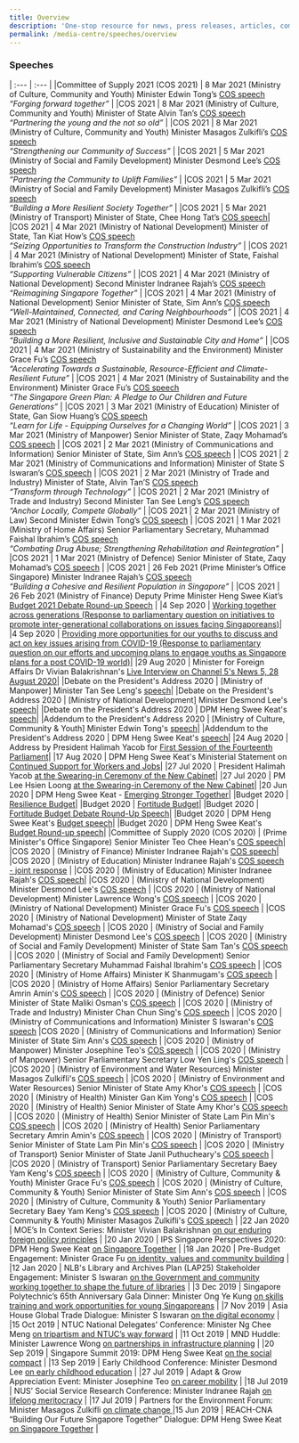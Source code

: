 ```yaml
---
title: Overview
description: 'One-stop resource for news, press releases, articles, commentary and speeches.'
permalink: /media-centre/speeches/overview
---
```

### Speeches

| :--- | :--- |
|Committee of Supply 2021 (COS 2021) | 8 Mar 2021 (Ministry of Culture, Community and Youth) Minister Edwin Tong’s [COS speech](https://www.mccy.gov.sg/about-us/news-and-resources/speeches/2021/mar/forging-forward-together)<br/>*“Forging forward together”* |
|COS 2021 | 8 Mar 2021 (Ministry of Culture, Community and Youth) Minister of State Alvin Tan’s [COS speech](https://www.mccy.gov.sg/about-us/news-and-resources/speeches/2021/mar/partnering-the-young-and-the-not-so-old)<br/>*“Partnering the young and the not so old”* |
|COS 2021 | 8 Mar 2021 (Ministry of Culture, Community and Youth) Minister Masagos Zulkifli’s [COS speech](https://www.mccy.gov.sg/about-us/news-and-resources/speeches/2021/mar/strengthening-our-community-of-success)<br/>*“Strengthening our Community of Success”* |
|COS 2021 | 5 Mar 2021 (Ministry of Social and Family Development) Minister Desmond Lee’s [COS speech](https://www.msf.gov.sg/media-room/Pages/Speech-by-Mr-Desmond-Lee-at-MSF-Commitee-of-Supply-2021.aspx)<br/>*“Partnering the Community to Uplift Families”* |
|COS 2021 | 5 Mar 2021 (Ministry of Social and Family Development) Minister Masagos Zulkifli’s [COS speech](https://www.msf.gov.sg/media-room/Pages/Speech-by-Mr-Masagos-Zulkifli-at-MSF-Commitee-of-Supply-2021.aspx)<br/>*“Building a More Resilient Society Together”* |
|COS 2021 | 5 Mar 2021 (Ministry of Transport) Minister of State, Chee Hong Tat’s [COS speech](https://www.mot.gov.sg/news-centre/news/Detail/speech-by-senior-minister-of-state-for-transport-mr-chee-hong-tat-at-mot-committee-of-supply-debate-2021-on-growing-a-pro-enterprise-and-pro-worker-ecosystem/)|
|COS 2021 | 4 Mar 2021 (Ministry of National Development) Minister of State, Tan Kiat How’s [COS speech](https://www.mnd.gov.sg/newsroom/speeches/view/speech-by-mos-tan-kiat-how-at-the-ministry-of-national-development-s-committee-of-supply-debate-1)<br/>*“Seizing Opportunities to Transform the Construction Industry”* |
|COS 2021 | 4 Mar 2021 (Ministry of National Development) Minister of State, Faishal Ibrahim’s [COS speech](https://www.mnd.gov.sg/newsroom/speeches/view/speech-by-mos-faishal-ibrahim-at-the-committee-of-supply-debate-2021-supporting-vulnerable-citizens-1)<br/>*“Supporting Vulnerable Citizens”* |
|COS 2021 | 4 Mar 2021 (Ministry of National Development) Second Minister Indranee Rajah’s [COS speech](https://www.mnd.gov.sg/newsroom/speeches/view/speech-by-2m-indranee-rajah-at-the-committee-of-supply-debate-2021-reimagining-singapore-together-1)<br/>*“Reimagining Singapore Together”* |
|COS 2021 | 4 Mar 2021 (Ministry of National Development) Senior Minister of State, Sim Ann’s [COS speech](https://www.mnd.gov.sg/newsroom/speeches/view/speech-by-sms-sim-ann-at-the-committee-of-supply-debate-2021---well-maintained-connected-and-caring-neighbourhoods-1)<br/>*“Well-Maintained, Connected, and Caring Neighbourhoods”* |
|COS 2021 | 4 Mar 2021 (Ministry of National Development) Minister Desmond Lee’s [COS speech](https://www.mnd.gov.sg/newsroom/speeches/view/speech-by-minister-desmond-lee-at-the-committee-of-supply-debate-2021-building-a-more-resilient-inclusive-and-sustainable-city-and-home-1)<br/>*“Building a More Resilient, Inclusive and Sustainable City and Home”* |
|COS 2021 | 4 Mar 2021 (Ministry of Sustainability and the Environment) Minister Grace Fu’s [COS speech](https://www.mse.gov.sg/resource-room/category/2021-03-04-speech-by-minister-grace-fu-at-cos-2021)<br/>*“Accelerating Towards a Sustainable, Resource-Efficient and Climate-Resilient Future”* |
|COS 2021 | 4 Mar 2021 (Ministry of Sustainability and the Environment) Minister Grace Fu’s [COS speech](https://www.mse.gov.sg/resource-room/2021-03-04-joint-segment-mse)<br/>*“The Singapore Green Plan: A Pledge to Our Children and Future Generations”* |
|COS 2021 | 3 Mar 2021 (Ministry of Education) Minister of State, Gan Siow Huang’s [COS speech](https://www.moe.gov.sg/news/speeches/20210303-moe-fy2021-committee-of-supply-debate-response-by-minister-of-state-for-education-gan-siow-huang)<br/>*“Learn for Life - Equipping Ourselves for a Changing World”* |
|COS 2021 | 3 Mar 2021 (Ministry of Manpower) Senior Minister of State, Zaqy Mohamad’s [COS speech](https://www.mom.gov.sg/newsroom/speeches/2021/0303-speech-by-senior-minister-of-state-for-manpower-at-committee-of-supply-2021) |
|COS 2021 | 2 Mar 2021 (Ministry of Communications and Information) Senior Minister of State, Sim Ann’s [COS speech](https://www.mci.gov.sg/pressroom/news-and-stories/pressroom/2021/3/speech-by-sms-sim-ann-at-mci-cos) |
|COS 2021 | 2 Mar 2021 (Ministry of Communications and Information) Minister of State S Iswaran’s [COS speech](https://www.mci.gov.sg/pressroom/news-and-stories/pressroom/2021/3/speech-by-minister-s-iswaran-at-mci-cos) |
|COS 2021 | 2 Mar 2021 (Ministry of Trade and Industry) Minister of State, Alvin Tan’S [COS speech](https://www.mti.gov.sg/Newsroom/Speeches/2021/03/Speech-by-MOS-Alvin-Tan-at-COS-2021)<br/>*“Transform through Technology”* |
|COS 2021 | 2 Mar 2021 (Ministry of Trade and Industry) Second Minister Tan See Leng’s [COS speech](https://www.mti.gov.sg/Newsroom/Speeches/2021/03/Speech-by-2M-at-COS-2021)<br/>*“Anchor Locally, Compete Globally”* |
|COS 2021 | 2 Mar 2021 (Ministry of Law) Second Minister Edwin Tong’s [COS speech](https://www.mlaw.gov.sg/news/parliamentary-speeches/2021-03-02-response-speech-by-mr-edwin-tong-at-the-committee-of-supply-2021-minlaw) |
|COS 2021 | 1 Mar 2021 (Ministry of Home Affairs) Senior Parliamentary Secretary, Muhammad Faishal Ibrahim’s [COS speech](https://www.mha.gov.sg/newsroom/in-parliament/parliamentary-speeches/news/committee-of-supply-debate-2021-on-combating-drug-abuse-strengthening-rehabilitation-and-reintegration-speech-by-assoc-prof-muhammad-faishal-ibrahim-minister-of-state-ministry-of-home-affairs-and-ministry-of-national-development)<br/>*“Combating Drug Abuse; Strengthening Rehabilitation and Reintegration"* |
|COS 2021 | 1 Mar 2021 (Ministry of Defence) Senior Minister of State, Zaqy Mohamad’s [COS speech](https://www.mindef.gov.sg/web/portal/mindef/news-and-events/latest-releases/article-detail/2021/march/01mar21_speech3/!ut/p/z1/tVJNc9MwEP0tHHRUtJY_wwzDmMK0ME0D1G1jXzqys_4AW3JlEdN_zzrhBLQMB3TR6u0-7dsniULsRKHVoWuU64xWPZ3zIrqPt2_PLiCQV9sw8yC9zbLL8M3V-5s4EreiEMVYdXuRy6iqMExqXgcR8ECqhJcIins1RP7ai1UUlUt1pd3oWpEPnd5jzSujHWrHoDUDMtA4T1zpPccDoRODXjmcHLfYo5qQAAnSYzAoW7UMwKNAevfTiFi1vrj7m-CC0vDESoH4xbFk-yk49wKQl9vN55BuWK-TDD5KOI9_FjxzR04a4qc1xOLu0OEsbrSxA3l8_Y8WXoD4cJTwzJT0bt2Xh4ciJbsXf787sfsvflMjaTdnm4ZGUK7lna6N2C0UarhQxO5XColvelOefleqSz8hssUaLdrVN0tw69w4vWTAYJ7n1Un3qjGH1dQQhCWD0VinelJ1zDGYcOn1-rS9uu50o6gEmSchMw26Fu0Sp33fKV3RVHSozQmrlr_-Jy2tmci23ySIcRgS_5F_rTfv_KAoH-d648I8ffEDXgFslw!!/dz/d5/L2dBISEvZ0FBIS9nQSEh/?urile=wcm%3Apath%3A%2Fmindef-content%2Fhome%2Fnews-and-events%2Flatest-releases%2F2021%2FMarch%2F01mar21_speech3) |
|COS 2021 | 26 Feb 2021 (Prime Minister’s Office Singapore) Minister Indranee Rajah’s [COS speech](https://www.strategygroup.gov.sg/media-centre/speeches/speech-by-minister-indranee-rajah-on-population-at-the-committee-of-supply-debate-2021)<br/>*“Building a Cohesive and Resilient Population in Singapore”* |
|COS 2021 | 26 Feb 2021 (Ministry of Finance) Deputy Prime Minister Heng Swee Kiat’s [Budget 2021 Debate Round-up Speech](https://www.mof.gov.sg/singaporebudget/budget-debate-round-up-speech)	 |
|4 Sep 2020 | [Working together across generations (Response to parliamentary question on initiatives to promote inter-generational collaborations on issues facing Singaporeans)](https://www.mccy.gov.sg/about-us/news-and-resources/parliamentary-matters/2020/sep/working-together-across-generations)|
|4 Sep 2020 | [Providing more opportunities for our youths to discuss and act on key issues arising from COVID-19 (Response to parliamentary question on our efforts and upcoming plans to engage youths as Singapore plans for a post COVID-19 world)](https://www.mccy.gov.sg/about-us/news-and-resources/parliamentary-matters/2020/sep/providing-more-opportunities-for-our-youths)|
|29 Aug 2020 | Minister for Foreign Affairs Dr Vivian Balakrishnan's [Live Interview on Channel 5's News 5, 28 August 2020](https://www.mfa.gov.sg/Newsroom/Press-Statements-Transcripts-and-Photos/2020/08/20200829-Transcript-FM-Interview-on-News-5)|
|Debate on the President's Address 2020 | [Ministry of Manpower] Minister Tan See Leng's [speech](https://www.mom.gov.sg/newsroom/speeches/2020/0831-speech-by-2m-dr-tan-see-leng-for-the-debate-on-president-address)|
|Debate on the President's Address 2020 | [Ministry of National Development] Minister Desmond Lee's [speech](https://www.mnd.gov.sg/newsroom/speeches/view/speech-by-minister-desmond-lee-at-the-debate-on-the-president-s-address)|
|Debate on the President's Address 2020 | DPM Heng Swee Keat's [speech](https://www.pmo.gov.sg/Newsroom/DPM-Heng-Swee-Keat-at-the-Debate-on-the-Presidents-Address-2020)|
|Addendum to the President's Address 2020 | [Ministry of Culture, Community & Youth] Minister Edwin Tong's [speech](https://www.mccy.gov.sg/about-us/news-and-resources/press-statements/2020/aug/addendum-president-address)|
|Addendum to the President's Address 2020 | DPM Heng Swee Keat's [speech](https://www.strategygroup.gov.sg/media-centre/press-releases/addendum-to-the-president-s-address-at-the-opening-of-the-first-session-of-the-14th-parliament)|
|24 Aug 2020 | Address by President Halimah Yacob for [First Session of the Fourteenth Parliament](https://www.istana.gov.sg/Newsroom/Speeches/2020/08/24/Address-by-President-Halimah-Yacob-for-First-Session-of-the-Fourteenth-Parliament)|
|17 Aug 2020 | DPM Heng Swee Keat's Ministerial Statement on [Continued Support for Workers and Jobs](https://www.pmo.gov.sg/Newsroom/DPM-Heng-Swee-Keat-Ministerial-Statement-on-Continued-Support-for-Workers-And-Jobs)|
|27 Jul 2020 | President Halimah Yacob [at the Swearing-in Ceremony of the New Cabinet](https://www.istana.gov.sg/Newsroom/Speeches/2020/07/27/Speech-by-President-Halimah-Yacob-at-the-Swearing-in-Ceremony-of-the-New-Cabinet)|
|27 Jul 2020 | PM Lee Hsien Loong [at the Swearing-in Ceremony of the New Cabinet](https://www.pmo.gov.sg/Newsroom/Speech-by-PM-Lee-at-the-Swearing-In-Ceremony)|
|20 Jun 2020 | DPM Heng Swee Keat - [Emerging Stronger Together](https://www.pmo.gov.sg/Newsroom/National-Broadcast-by-DPM-Heng-Swee-Keat-on-20-June-2020)|
|Budget 2020 | [Resilience Budget](https://www.singaporebudget.gov.sg/budget_2020/resilience-budget/supplementary-budget-statement)|
|Budget 2020 | [Fortitude Budget](https://www.singaporebudget.gov.sg/budget_2020/fortitude-budget/fortitude-budget-statement)|
|Budget 2020 | [Fortitude Budget Debate Round-Up Speech](https://www.singaporebudget.gov.sg/budget_2020/fortitude-budget/fortitude-budget-debate-round-up-speech)|
|Budget 2020 | DPM Heng Swee Keat's [Budget speech](https://www.singaporebudget.gov.sg/budget_2020/budget-speech/e-partnering-singaporeans-to-build-singapore-together#pa)|
|Budget 2020 | DPM Heng Swee Keat's [Budget Round-up speech](https://www.singaporebudget.gov.sg/budget_2020/budget-debate-round-up-speech)|
|Committee of Supply 2020 (COS 2020) | (Prime Minister's Office Singapore) Senior Minister Teo Chee Hean's [COS speech](https://www.pmo.gov.sg/Newsroom/Speech-by-SM-Teo-Chee-Hean-at-the-PMO-Committee-of-Supply-2020)|
|COS 2020 | (Ministry of Finance) Minister Indranee Rajah's [COS speech](https://www.mof.gov.sg/newsroom/speeches/mof-committee-of-supply-debate-2020-by-second-minister-of-finance-ms-indranee-rajah)|
|COS 2020 | (Ministry of Education) Minister Indranee Rajah's [COS speech - joint response](https://www.moe.gov.sg/news/speeches/moe-fy2019-committee-of-supply-debate-response-by-second-minister-for-education-indranee-rajah-1) |
|COS 2020 | (Ministry of Education) Minister Indranee Rajah's [COS speech](https://www.moe.gov.sg/news/speeches/moe-fy2019-committee-of-supply-debate-response-by-second-minister-for-education-indranee-rajah)| 
|COS 2020 | (Ministry of National Development) Minister Desmond Lee's [COS speech](https://www.mnd.gov.sg/newsroom/speeches/view/speech-by-2m-desmond-lee-at-the-committee-of-supply-debate-2020---transforming-singapore-into-a-city-of-nature) |
|COS 2020 | (Ministry of National Development) Minister Lawrence Wong's [COS speech](https://www.mnd.gov.sg/newsroom/speeches/view/speech-by-minister-lawrence-wong-at-the-committee-of-supply-debate-2020---building-our-future-city-and-home) |
|COS 2020 | (Ministry of National Development) Minister Grace Fu's [COS speech](https://www.mnd.gov.sg/newsroom/speeches/view/speech-by-minister-grace-fu-at-the-committee-of-supply-debate-2020---connected-services-for-a-connected-community) |
|COS 2020 | (Ministry of National Development) Minister of State Zaqy Mohamad's [COS speech](https://www.mnd.gov.sg/newsroom/speeches/view/speech-by-mos-zaqy-mohamad-at-the-committee-of-supply-debate-2020---continuing-our-efforts-to-transform-the-built-environment-sector) |
|COS 2020 | (Ministry of Social and Family Development) Minister Desmond Lee's [COS speech](https://www.msf.gov.sg/media-room/Pages/Speech-by-Mr-Desmond-Lee-at-the-Committee-of-Supply-2020.aspx) |
|COS 2020 | (Ministry of Social and Family Development) Minister of State Sam Tan's [COS speech](https://www.msf.gov.sg/media-room/Pages/Speech-by-Mr-Sam-Tan-Chin-Siong-at-the-Committee-of-Supply-2020.aspx) |
|COS 2020 | (Ministry of Social and Family Development) Senior Parliamentary Secretary Muhammad Faishal Ibrahim's [COS speech](https://www.msf.gov.sg/media-room/Pages/Speech-by-Assoc-Prof-Dr-Muhammad-Faishal-Ibrahim-at-the-Committee-of-Supply-2020.aspx) |
|COS 2020 | (Ministry of Home Affairs) Minister K Shanmugam's [COS speech](https://www.mha.gov.sg/newsroom/in-parliament/parliamentary-speeches/news/committee-of-supply-debate-2020-on-a-strong-home-team-for-a-safe-and-secure-home-speech-by-mr-k-shanmugam-minister-for-home-affairs-and-minister-for-law) |
|COS 2020 | (Ministry of Home Affairs) Senior Parliamentary Secretary Amrin Amin's [COS speech](https://www.mha.gov.sg/newsroom/in-parliament/parliamentary-speeches/news/committee-of-supply-debate-2020-on-combating-drug-abuse-and-strengthening-rehabilitation-together-speech-by-mr-amrin-amin-senior-parliamentary-secretary-ministry-of-home-affairs-and-ministry-of-health) |
|COS 2020 | (Ministry of Defence) Senior Minister of State Maliki Osman's [COS speech](https://www.mindef.gov.sg/web/portal/mindef/news-and-events/latest-releases/article-detail/2020/March/02mar20_speech3) |
|COS 2020 | (Ministry of Trade and Industry) Minister Chan Chun Sing's [COS speech](https://www.mti.gov.sg/Newsroom/Speeches/2020/03/Speech-by-Minister-Chan-Chun-Sing-at-MTI-COS-debate) |
|COS 2020 | (Ministry of Communications and Information) Minister S Iswaran's [COS speech](https://www.mci.gov.sg/pressroom/news-and-stories/pressroom/2020/3/speech-by-mr-s-iswaran-at-the-mci-committee-of-supply-debate-2020-on-3-mar-2020) 
|COS 2020 | (Ministry of Communications and Information) Senior Minister of State Sim Ann's [COS speech](https://www.mci.gov.sg/pressroom/news-and-stories/pressroom/2020/3/speech-by-ms-sim-ann-at-the-mci-committee-of-supply-debate-2020-on-3-mar-2020) |
|COS 2020 | (Ministry of Manpower) Minister Josephine Teo's [COS speech](https://www.mom.gov.sg/newsroom/speeches/2020/0226-speech-by-minister-for-manpower-mrs-josephine-teo-at-budget-2020-debate) |
|COS 2020 | (Ministry of Manpower) Senior Parliamentary Secretary Low Yen Ling's [COS speech](https://www.mom.gov.sg/newsroom/speeches/2020/0303-speech-by-sps-low-yen-ling-at-mom-committee-of-supply-2020) |
|COS 2020 | (Ministry of Environment and Water Resources) Minister Masagos Zulkifli's [COS speech](https://www.mewr.gov.sg/news/speech-by-mr-masagos-zulkifli--minister-for-the-environment-and-water-resources--at-the-committee-of-supply-debate--4-march-2020) |
|COS 2020 | (Ministry of Environment and Water Resources) Senior Minister of State Amy Khor's [COS speech](https://www.mewr.gov.sg/news/speech-by-dr-amy-khor--senior-minister-of-state-for-the-environment-and-water-resources--at-the-committee-of-supply-debate--4-march-2020) |
|COS 2020 | (Ministry of Health) Minister Gan Kim Yong's [COS speech](https://www.moh.gov.sg/news-highlights/details/speech-by-mr-gan-kim-yong-minister-for-health-at-the-ministry-of-health-committee-of-supply-debate-2020-on-thursday-5-march-2020) |
|COS 2020 | (Ministry of Health) Senior Minister of State Amy Khor's [COS speech](https://www.moh.gov.sg/news-highlights/details/speech-by-dr-amy-khor-senior-minister-of-state-for-health-at-the-ministry-of-health-committee-of-supply-debate-2020-on-thursday-5-march-2020) |
|COS 2020 | (Ministry of Health) Senior Minister of State Lam Pin Min's [COS speech](https://www.moh.gov.sg/news-highlights/details/speech-by-dr-lam-pin-min-senior-minister-of-state-ministry-of-transport-and-ministry-of-health-at-the-ministry-of-health-committee-of-supply-debate-2020-on-thursday-5-march-2020) |
|COS 2020 | (Ministry of Health) Senior Parliamentary Secretary Amrin Amin's [COS speech](https://www.moh.gov.sg/news-highlights/details/speech-by-mr-amrin-amin-senior-parliamentary-secretary-ministry-of-health-and-ministry-of-home-affairs-at-the-ministry-of-health-committee-of-supply-debate-2020-on-thursday-5-march-2020) |
|COS 2020 | (Ministry of Transport) Senior Minister of State Lam Pin Min's [COS speech](https://www.mot.gov.sg/news-centre/news/Detail/speech-by-senior-minister-of-state-for-transport-and-health-lam-pin-min-at-the-ministry-of-transport-s-committee-of-supply-debate-2020-sustainable-competitive-industries-and-sustainable-environment-with-a-focus-on-aviation-maritime-and-active-mobility/) |
|COS 2020 | (Ministry of Transport) Senior Minister of State Janil Puthucheary's [COS speech](https://www.mot.gov.sg/news-centre/news/Detail/speech-by-dr-janil-puthucheary-senior-minister-of-state-for-transport-and-communications-and-information-at-the-ministry-of-transport-s-committee-of-supply-debate-2020-on-towards-a-future-ready-land-transport-system/) |
|COS 2020 | (Ministry of Transport) Senior Parliamentary Secretary Baey Yam Keng's [COS speech](https://www.mot.gov.sg/news-centre/news/Detail/speech-by-senior-parliamentary-secretary-for-transport-and-culture-community-and-youth-baey-yam-keng-at-the-ministry-of-transport-s-committee-of-supply-debate-2020-on-towards-a-safe-and-inclusive-transport-for-all/) |
|COS 2020 | (Ministry of Culture, Community & Youth) Minister Grace Fu's [COS speech](https://www.mccy.gov.sg/about-us/news-and-resources/speeches/2020/mar/building-a-home-that-provides-opportunities-for-all) |
|COS 2020 | (Ministry of Culture, Community & Youth) Senior Minister of State Sim Ann's [COS speech](https://www.mccy.gov.sg/about-us/news-and-resources/speeches/2020/mar/partnering-singaporeans-to-build-a-caring-democracy-of-deeds) |
|COS 2020 | (Ministry of Culture, Community & Youth) Senior Parliamentary Secretary Baey Yam Keng's [COS speech](https://www.mccy.gov.sg/about-us/news-and-resources/speeches/2020/mar/nurturing-a-strong-arts-heritage-and-sports-ecosystem) |
|COS 2020 | (Ministry of Culture, Community & Youth) Minister Masagos Zulkifli's [COS speech](https://www.mccy.gov.sg/about-us/news-and-resources/speeches/2020/mar/investing-in-our-community-of-success) |
|22 Jan 2020 | MOE’s In Context Series: Minister Vivian Balakrishnan [on our enduring foreign policy principles](https://www.mfa.gov.sg/Newsroom/Press-Statements-Transcripts-and-Photos/2020/01/22012020-SGT) |
|20 Jan 2020 | IPS Singapore Perspectives 2020: DPM Heng Swee Keat [on Singapore Together](https://www.pmo.gov.sg/Newsroom/DPM-Heng-Swee-Keat-at-the-Singapore-Perspectives-Conference-2020) |
|18 Jan 2020 | Pre-Budget Engagement: Minister Grace Fu [on identity, values and community building](https://www.mccy.gov.sg/about-us/news-and-resources/speeches/2020/jan/working-with-singaporeans-as-partners) |
|12 Jan 2020 | NLB's Library and Archives Plan (LAP25) Stakeholder Engagement: Minister S Iswaran [on the Government and community working together to shape the future of libraries](https://www.mci.gov.sg/pressroom/news-and-stories/pressroom/2020/1/speech-by-minister-s-iswaran-at-lap25-stakeholder-engagement-session-on-12-jan-2020) |
|3 Dec 2019 | Singapore Polytechnic’s 65th Anniversary Gala Dinner: Minister Ong Ye Kung [on skills training and work opportunities for young Singaporeans](https://www.moe.gov.sg/news/speeches/speech-by-mr-ong-ye-kung--minister-for-education--at-the-singapore-polytechnic-sp-65th-anniversary-gala-dinner--at-the-sp-graduates-guild) |
|7 Nov 2019 | Asia House Global Trade Dialogue: Minister S Iswaran [on the digital economy](https://www.mci.gov.sg/pressroom/news-and-stories/pressroom/2019/11/keynote-address-by-mr-s-iswaran-at-the-asia-house-global-trade-dialogue-on-7-nov-2019) |
|15 Oct 2019 | NTUC National Delegates’ Conference: Minister Ng Chee Meng [on tripartism and NTUC’s way forward](https://ntuc.org.sg/wps/portal/up2/home/news/speeches/speechesdetails?WCM_GLOBAL_CONTEXT=/Content_Library/ntuc/home/about%20ntuc/newsroom/speeches/b4e09a42-2c09-464a-9c3a-87a9ebbca860) |
|11 Oct 2019 | MND Huddle: Minister Lawrence Wong [on partnerships in infrastructure planning](https://www.sgpc.gov.sg/sgpcmedia/media_releases/mnd/speech/S-20191011-1/attachment/Delivered%20final%20-%20Speech%20by%20Minister%20Lawrence%20Wong%20at%20MND%20Huddle%202019.pdf) |
|20 Sep 2019 | Singapore Summit 2019: DPM Heng Swee Keat [on the social compact](https://www.pmo.gov.sg/Newsroom/DPM-Heng-Swee-Keat-at-the-Singapore-Summit-2019) |
|13 Sep 2019 | Early Childhood Conference: Minister Desmond Lee [on early childhood education](https://www.msf.gov.sg/media-room/Pages/ECC-2019-Speech.aspx) |
|27 Jul 2019 | Adapt & Grow Appreciation Event: Minister Josephine Teo [on career mobility](https://www.mom.gov.sg/newsroom/speeches/2019/0727-speech-by-minister-josephine-teo-at-ag-appreciation-event) |
|18 Jul 2019 | NUS’ Social Service Research Conference: Minister Indranee Rajah [on lifelong meritocracy](https://www.moe.gov.sg/news/speeches/nus-social-service-research-centre-conference-working-with-low-income-families-through-the-life-course--challenges-to-social-services-keynote-speech-by-second-minister-for-education--ms-indranee-rajah) |
|17 Jul 2019 | Partners for the Environment Forum: Minister Masagos Zulkifli [on climate change ](https://www.mewr.gov.sg/news/speech-by-mr-masagos-zulkifli--minister-for-the-environment-and-water-resources--at-the-partners-for-the-environment-forum--17-july-2019) 
|15 Jun 2019 | REACH-CNA “Building Our Future Singapore Together” Dialogue: DPM Heng Swee Keat [on Singapore Together](https://www.pmo.gov.sg/Newsroom/DPM-Heng-Swee-Keat-Building-Our-Future-Singapore-Together-Dialogue) |
